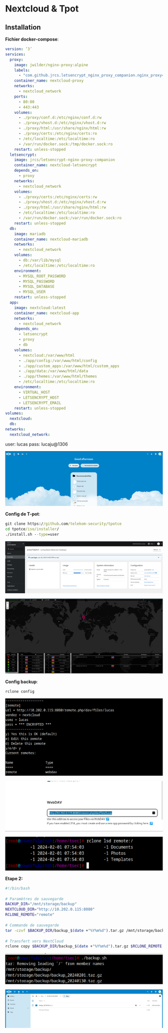 # Nextcloud & Tpot
## Installation
**Fichier docker-compose**:
```yaml
version: ’3’
services:
  proxy:
    image: jwilder/nginx-proxy:alpine
    labels:
      - "com.github.jrcs.letsencrypt_nginx_proxy_companion.nginx_proxy=true"
    container_name: nextcloud-proxy
    networks:
      - nextcloud_network
    ports:
      - 80:80
      - 443:443
    volumes:
      - ./proxy/conf.d:/etc/nginx/conf.d:rw
      - ./proxy/vhost.d:/etc/nginx/vhost.d:rw
      - ./proxy/html:/usr/share/nginx/html:rw
      - ./proxy/certs:/etc/nginx/certs:ro
      - /etc/localtime:/etc/localtime:ro
      - /var/run/docker.sock:/tmp/docker.sock:ro
    restart: unless-stopped
  letsencrypt:
    image: jrcs/letsencrypt-nginx-proxy-companion
    container_name: nextcloud-letsencrypt
    depends_on:
      - proxy
    networks:
      - nextcloud_network
    volumes:
      - ./proxy/certs:/etc/nginx/certs:rw
      - ./proxy/vhost.d:/etc/nginx/vhost.d:rw
      - ./proxy/html:/usr/share/nginx/html:rw
      - /etc/localtime:/etc/localtime:ro
      - /var/run/docker.sock:/var/run/docker.sock:ro
    restart: unless-stopped
  db:
    image: mariadb
    container_name: nextcloud-mariadb
    networks:
      - nextcloud_network
    volumes:
      - db:/var/lib/mysql
      - /etc/localtime:/etc/localtime:ro
    environment:
      - MYSQL_ROOT_PASSWORD
      - MYSQL_PASSWORD
      - MYSQL_DATABASE
      - MYSQL_USER
    restart: unless-stopped
  app:
    image: nextcloud:latest
    container_name: nextcloud-app
    networks:
      - nextcloud_network
    depends_on:
      - letsencrypt
      - proxy
      - db
    volumes:
      - nextcloud:/var/www/html
      - ./app/config:/var/www/html/config
      - ./app/custom_apps:/var/www/html/custom_apps
      - ./app/data:/var/www/html/data
      - ./app/themes:/var/www/html/themes
      - /etc/localtime:/etc/localtime:ro
    environment:
      - VIRTUAL_HOST
      - LETSENCRYPT_HOST
      - LETSENCRYPT_EMAIL
    restart: unless-stopped
volumes:
  nextcloud:
  db:
networks:
  nextcloud_network:
```
user: lucas
pass: lucaju@1306

![Alt_text](../images/35.png)

**Config de T-pot**:
```cmd
git clone https://github.com/telekom-security/tpotce
cd tpotce/iso/installer/
./install.sh --type=user
```

![Alt_text](../images/36.png)

![Alt_text](../images/40.png)

**Config backup**:
```cmd
rclone config
```

![Alt_text](../images/41.png)

![Alt_text](../images/42.png)

![Alt_text](../images/43.png)

**Etape 2:**
```bash
#!/bin/bash

# Paramètres de sauvegarde
BACKUP_DIR="/mnt/storage/backup"
NEXTCLOUD_DIR="http://10.202.0.115:8080"
RCLONE_REMOTE="remote"

# Commande de sauvegarde
tar -czvf $BACKUP_DIR/backup_$(date +"%Y%m%d").tar.gz /mnt/storage/backup

# Transfert vers NextCloud
rclone copy $BACKUP_DIR/backup_$(date +"%Y%m%d").tar.gz $RCLONE_REMOTE:$NEXTCLOUD_DIR
```
![Alt_text](../images/45.png)

![Alt_text](../images/44.png)



